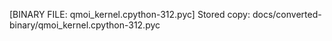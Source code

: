 [BINARY FILE: qmoi_kernel.cpython-312.pyc]
Stored copy: docs/converted-binary/qmoi_kernel.cpython-312.pyc
